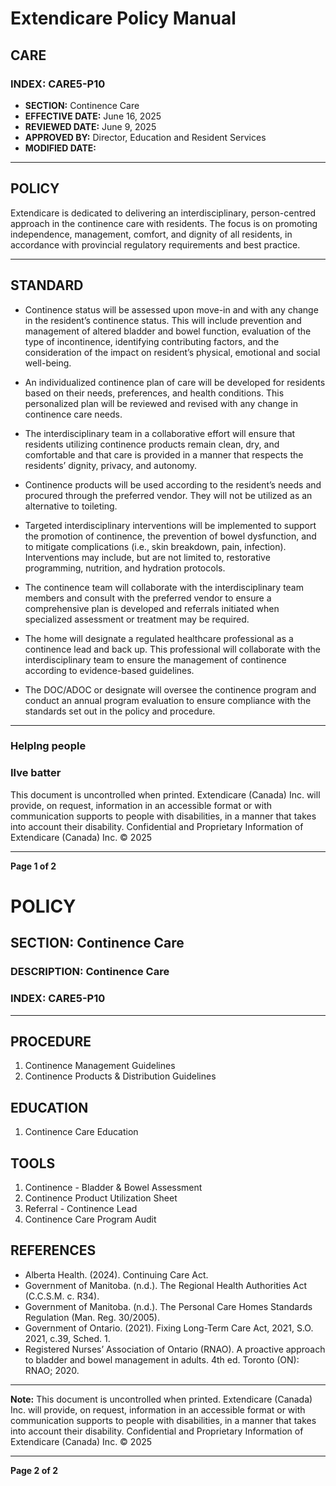 # Extendicare Policy Manual

## CARE

### INDEX: CARE5-P10

- **SECTION:** Continence Care
- **EFFECTIVE DATE:** June 16, 2025
- **REVIEWED DATE:** June 9, 2025
- **APPROVED BY:** Director, Education and Resident Services
- **MODIFIED DATE:**

----

## POLICY

Extendicare is dedicated to delivering an interdisciplinary, person-centred approach in the continence care with residents. The focus is on promoting independence, management, comfort, and dignity of all residents, in accordance with provincial regulatory requirements and best practice.

----

## STANDARD

- Continence status will be assessed upon move-in and with any change in the resident’s continence status. This will include prevention and management of altered bladder and bowel function, evaluation of the type of incontinence, identifying contributing factors, and the consideration of the impact on resident’s physical, emotional and social well-being.

- An individualized continence plan of care will be developed for residents based on their needs, preferences, and health conditions. This personalized plan will be reviewed and revised with any change in continence care needs.

- The interdisciplinary team in a collaborative effort will ensure that residents utilizing continence products remain clean, dry, and comfortable and that care is provided in a manner that respects the residents’ dignity, privacy, and autonomy.

- Continence products will be used according to the resident’s needs and procured through the preferred vendor. They will not be utilized as an alternative to toileting.

- Targeted interdisciplinary interventions will be implemented to support the promotion of continence, the prevention of bowel dysfunction, and to mitigate complications (i.e., skin breakdown, pain, infection). Interventions may include, but are not limited to, restorative programming, nutrition, and hydration protocols.

- The continence team will collaborate with the interdisciplinary team members and consult with the preferred vendor to ensure a comprehensive plan is developed and referrals initiated when specialized assessment or treatment may be required.

- The home will designate a regulated healthcare professional as a continence lead and back up. This professional will collaborate with the interdisciplinary team to ensure the management of continence according to evidence-based guidelines.

- The DOC/ADOC or designate will oversee the continence program and conduct an annual program evaluation to ensure compliance with the standards set out in the policy and procedure.

----

### Helplng people

### Ilve batter

This document is uncontrolled when printed. Extendicare (Canada) Inc. will provide, on request, information in an accessible format or with communication supports to people with disabilities, in a manner that takes into account their disability. Confidential and Proprietary Information of Extendicare (Canada) Inc. © 2025

----

**Page 1 of 2**

# POLICY

## SECTION: Continence Care
### DESCRIPTION: Continence Care
### INDEX: CARE5-P10

----

## PROCEDURE
1. Continence Management Guidelines
2. Continence Products & Distribution Guidelines

## EDUCATION
1. Continence Care Education

## TOOLS
1. Continence - Bladder & Bowel Assessment
2. Continence Product Utilization Sheet
3. Referral - Continence Lead
4. Continence Care Program Audit

## REFERENCES
- Alberta Health. (2024). Continuing Care Act.
- Government of Manitoba. (n.d.). The Regional Health Authorities Act (C.C.S.M. c. R34).
- Government of Manitoba. (n.d.). The Personal Care Homes Standards Regulation (Man. Reg. 30/2005).
- Government of Ontario. (2021). Fixing Long-Term Care Act, 2021, S.O. 2021, c.39, Sched. 1.
- Registered Nurses’ Association of Ontario (RNAO). A proactive approach to bladder and bowel management in adults. 4th ed. Toronto (ON): RNAO; 2020.

----

**Note:** This document is uncontrolled when printed. Extendicare (Canada) Inc. will provide, on request, information in an accessible format or with communication supports to people with disabilities, in a manner that takes into account their disability. Confidential and Proprietary Information of Extendicare (Canada) Inc. © 2025

----

**Page 2 of 2**